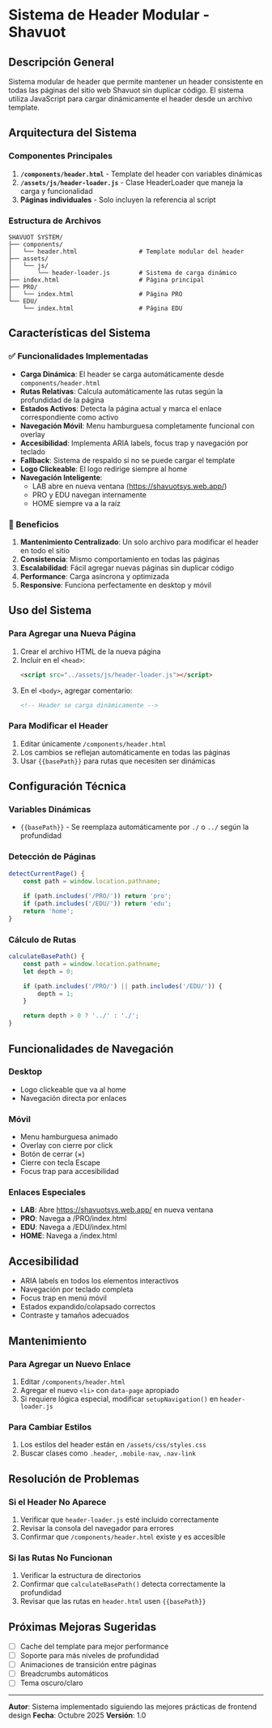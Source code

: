 # Sistema de Header Modular - Shavuot

## Descripción General

Sistema modular de header que permite mantener un header consistente en todas las páginas del sitio web Shavuot sin duplicar código. El sistema utiliza JavaScript para cargar dinámicamente el header desde un archivo template.

## Arquitectura del Sistema

### Componentes Principales

1. **`/components/header.html`** - Template del header con variables dinámicas
2. **`/assets/js/header-loader.js`** - Clase HeaderLoader que maneja la carga y funcionalidad
3. **Páginas individuales** - Solo incluyen la referencia al script

### Estructura de Archivos

```
SHAVUOT SYSTEM/
├── components/
│   └── header.html                 # Template modular del header
├── assets/
│   └── js/
│       └── header-loader.js        # Sistema de carga dinámico
├── index.html                      # Página principal
├── PRO/
│   └── index.html                  # Página PRO
└── EDU/
    └── index.html                  # Página EDU
```

## Características del Sistema

### ✅ Funcionalidades Implementadas

- **Carga Dinámica**: El header se carga automáticamente desde `components/header.html`
- **Rutas Relativas**: Calcula automáticamente las rutas según la profundidad de la página
- **Estados Activos**: Detecta la página actual y marca el enlace correspondiente como activo
- **Navegación Móvil**: Menu hamburguesa completamente funcional con overlay
- **Accesibilidad**: Implementa ARIA labels, focus trap y navegación por teclado
- **Fallback**: Sistema de respaldo si no se puede cargar el template
- **Logo Clickeable**: El logo redirige siempre al home
- **Navegación Inteligente**: 
  - LAB abre en nueva ventana (https://shavuotsys.web.app/)
  - PRO y EDU navegan internamente
  - HOME siempre va a la raíz

### 🎯 Beneficios

1. **Mantenimiento Centralizado**: Un solo archivo para modificar el header en todo el sitio
2. **Consistencia**: Mismo comportamiento en todas las páginas
3. **Escalabilidad**: Fácil agregar nuevas páginas sin duplicar código
4. **Performance**: Carga asíncrona y optimizada
5. **Responsive**: Funciona perfectamente en desktop y móvil

## Uso del Sistema

### Para Agregar una Nueva Página

1. Crear el archivo HTML de la nueva página
2. Incluir en el `<head>`:
   ```html
   <script src="../assets/js/header-loader.js"></script>
   ```
3. En el `<body>`, agregar comentario:
   ```html
   <!-- Header se carga dinámicamente -->
   ```

### Para Modificar el Header

1. Editar únicamente `/components/header.html`
2. Los cambios se reflejan automáticamente en todas las páginas
3. Usar `{{basePath}}` para rutas que necesiten ser dinámicas

## Configuración Técnica

### Variables Dinámicas

- `{{basePath}}` - Se reemplaza automáticamente por `./` o `../` según la profundidad

### Detección de Páginas

```javascript
detectCurrentPage() {
    const path = window.location.pathname;
    
    if (path.includes('/PRO/')) return 'pro';
    if (path.includes('/EDU/')) return 'edu';
    return 'home';
}
```

### Cálculo de Rutas

```javascript
calculateBasePath() {
    const path = window.location.pathname;
    let depth = 0;

    if (path.includes('/PRO/') || path.includes('/EDU/')) {
        depth = 1;
    }

    return depth > 0 ? '../' : './';
}
```

## Funcionalidades de Navegación

### Desktop
- Logo clickeable que va al home
- Navegación directa por enlaces

### Móvil
- Menu hamburguesa animado
- Overlay con cierre por click
- Botón de cerrar (×)
- Cierre con tecla Escape
- Focus trap para accesibilidad

### Enlaces Especiales

- **LAB**: Abre https://shavuotsys.web.app/ en nueva ventana
- **PRO**: Navega a /PRO/index.html
- **EDU**: Navega a /EDU/index.html
- **HOME**: Navega a /index.html

## Accesibilidad

- ARIA labels en todos los elementos interactivos
- Navegación por teclado completa
- Focus trap en menú móvil
- Estados expandido/colapsado correctos
- Contraste y tamaños adecuados

## Mantenimiento

### Para Agregar un Nuevo Enlace

1. Editar `/components/header.html`
2. Agregar el nuevo `<li>` con `data-page` apropiado
3. Si requiere lógica especial, modificar `setupNavigation()` en `header-loader.js`

### Para Cambiar Estilos

1. Los estilos del header están en `/assets/css/styles.css`
2. Buscar clases como `.header`, `.mobile-nav`, `.nav-link`

## Resolución de Problemas

### Si el Header No Aparece

1. Verificar que `header-loader.js` esté incluido correctamente
2. Revisar la consola del navegador para errores
3. Confirmar que `/components/header.html` existe y es accesible

### Si las Rutas No Funcionan

1. Verificar la estructura de directorios
2. Confirmar que `calculateBasePath()` detecta correctamente la profundidad
3. Revisar que las rutas en `header.html` usen `{{basePath}}`

## Próximas Mejoras Sugeridas

- [ ] Cache del template para mejor performance
- [ ] Soporte para más niveles de profundidad
- [ ] Animaciones de transición entre páginas
- [ ] Breadcrumbs automáticos
- [ ] Tema oscuro/claro

---

**Autor**: Sistema implementado siguiendo las mejores prácticas de frontend design
**Fecha**: Octubre 2025
**Versión**: 1.0
